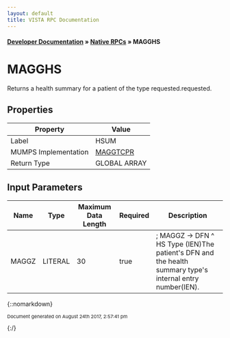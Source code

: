 ```yaml
---
layout: default
title: VISTA RPC Documentation
---
```


#### [Developer Documentation](../index) &#187; [Native RPCs](TableOfContents) &#187; MAGGHS<br/>
# MAGGHS

Returns a health summary for a patient of the type requested.requested.

## Properties

Property | Value
--- | ---
Label | HSUM
MUMPS Implementation | [MAGGTCPR](http://code.osehra.org/dox/Routine_MAGGTCPR_source.html)
Return Type | GLOBAL ARRAY


## Input Parameters

Name | Type | Maximum Data Length | Required | Description
--- | --- | --- | --- | ---
MAGGZ | LITERAL | 30 | true | ; MAGGZ    -&gt;   DFN  ^  HS Type (IEN)The patient&#x27;s DFN and the health summary type&#x27;s internal entry number(IEN).



{::nomarkdown} <br/><p style="font-size: 11px">Document generated on August 24th 2017, 2:57:41 pm</p>{:/}